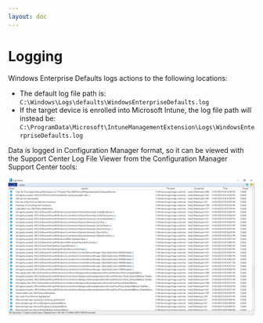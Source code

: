 ```yaml
---
layout: doc
---
```

# Logging

Windows Enterprise Defaults logs actions to the following locations:

* The default log file path is: `C:\Windows\Logs\defaults\WindowsEnterpriseDefaults.log`
* If the target device is enrolled into Microsoft Intune, the log file path will instead be: `C:\ProgramData\Microsoft\IntuneManagementExtension\Logs\WindowsEnterpriseDefaults.log`

Data is logged in Configuration Manager format, so it can be viewed with the Support Center Log File Viewer from the Configuration Manager Support Center tools:

[![Viewing the log file in the Microsoft Support Center log viewer](assets/img/logs.png)](assets/img/logs.png)
